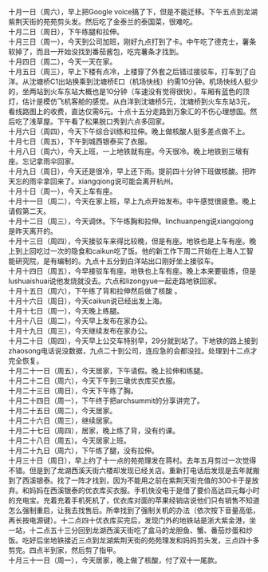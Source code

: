 十月一日（周六），早上把Google voice搞了下，但是不能迁移。下午五点到龙湖紫荆天街的苑苑剪头发。然后吃了金泰兰的泰国菜，很难吃。</br>
十月二日（周日），下午练腿和拉伸。</br>
十月三日（周一），今天到公司加班，刚好九点打到了卡。中午吃了德克士，薯条软掉了，而且一开始没找到番茄酱包，吃完薯条才找到。</br>
十月四日（周二），今天一天在家。</br>
十月五日（周三），早上下楼有点冷，上楼穿了外套之后错过接驳车，打车到了白洋。从沈塘桥C1出站换乘到沈塘桥E口（机场快线）约需10分钟。机场快线人挺少的，坐两站到火车东站大概也是10分钟（车速没有觉得很快）。车厢有蓝色的顶灯，估计是模仿飞机客舱的感觉。从白洋到沈塘桥5元，沈塘桥到火车东站3元，看线路图上的收费，直达仅需6元。十点十五分走路到万象汇的不伤心理想国。然后吃了浅草屋。下午看了松果脱口秀到六点多回家。</br>
十月六日（周四），今天下午综合训练和拉伸。晚上做核酸人挺多差点做不上。</br>
十月七日（周五），下午到城西银泰买了衣服。</br>
十月八日（周六），今天上班，一上地铁就有座。今天很冷。晚上地铁到三墩有座。忘记拿雨伞回家。</br>
十月九日（周日），今天还是很冷，早上还下雨。提前四十分钟下班做核酸。把昨天忘的雨伞拿回来了。xiangqiong说可能会离开杭州。</br>
十月十日（周一），今天上车有座。</br>
十月十一日（周二），今天在家上班，早上九点开始发布。中午感觉很疲惫。晚上请假第二天。</br>
十月十二日（周三），今天调休。下午练胸和拉伸。linchuanpeng说xiangqiong是昨天离开的。</br>
十月十三日（周四），今天接驳车来得比较晚，但是有座。地铁也是上车有座。晚上到上回吃过一次的隐食和caikun吃了饭。他的新工作下周二开始在上海人工智能研究院，是有编制的。九点十五分到白洋站出口刚好坐上接驳车。</br>
十月十四日（周五），今早接驳车有座。地铁也上车有座。晚上本来要锻炼，但是lushuaishuai说他发烧就没去。六点和lizongyue一起走路地铁回家。</br>
十月十五日（周六），下午练了背和拉伸然后做了核酸 。</br>
十月十六日（周日），今天caikun说已经出发上海。</br>
十月十七日（周一），今天晚上练腿。</br>
十月十八日（周二），今天早上发布在家办公。</br>
十月十九日（周三），今天继续发布在家办公。</br>
十月二十日（周四），今天早上公交车特别早，29分就到站了。下地铁的路上接到zhaosong电话说没数据，九点二十到公司，连应急的会都没拉。处理到十二点才完全恢复。</br>
十月二十一日（周五），今天居家，下午请假。晚上拉伸和练腿。</br>
十月二十二日（周六），今天下午到三墩优衣库买衣服。</br>
十月二十三日（周日），今天下午练了胸。</br>
十月二十四日（周一），下午终于把archsummit的分享讲完了。</br>
十月二十五日（周二），今天居家。</br>
十月二十六日（周三），继续居家。</br>
十月二十七日（周四），居家，晚上练了背，没有约课。</br>
十月二十八日（周五）。今天居家上班。</br>
十月二十九日（周六），下午练了腿，没有拉伸。</br>
十月三十日（周日），早上约了十一点的苑苑理发在蒋村。去年五月剪过一次觉得不错。但是到了龙湖西溪天街六楼却发现已经关店。重新打电话后发现是去年就搬到了西溪银泰。找了一阵才找到，因为不能用之前在紫荆天街充值的300卡于是放弃。和妈妈在西溪银泰的优衣库买衣服。手机快没电于是借了要价高达四元每小时的充电宝。充着充着手机死机了，优衣库对面的苹果经销店说他们只有销售不知道怎么强制重启，让我去找售后。所幸找到了强制关机的办法（依次按下音量高低，再长按电源键）。十二点四十优衣库买完后，发现门外的地铁站是浙大紫金港，坐一站，十二点五十三分回到龙湖西溪天街吃了盒马的龙胆鱼、蟹、番茄炒蛋和炒饭。吃好后坐地铁接近三点到龙湖紫荆天街的苑苑理发和妈妈剪头发，三点四十多剪完。四点半到家，然后剪了指甲。</br>
十月三十一日（周一），今天居家，晚上做了核酸，付了双十一尾款。</br>
